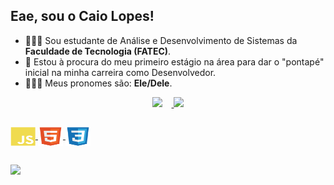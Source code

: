 ## Eae, sou o Caio Lopes!


- 👨🏾‍💻 Sou estudante de Análise e Desenvolvimento de Sistemas da **Faculdade de Tecnologia (FATEC)**.
- 👀 Estou à procura do meu primeiro estágio na área para dar o "pontapé" inicial na minha carreira como Desenvolvedor.
- 👨🏾‍🦱 Meus pronomes são: **Ele/Dele**.

<div align="center">
  <a href="https://github.com/Lopeszzzz"/>
  <img height="180" style="margin-right: 15px;" src="https://github-readme-stats.vercel.app/api?username=Lopeszzzz&show_icons=true&theme=tokyonight"/> 
  <img height="180cm" src= "https://github-readme-stats.vercel.app/api/top-langs/?username=Lopeszzzz&layout=compact&theme=tokyonight"/>
</div>
    
##
<div style="display: inline_block">
  <img align="center" alt="Lopeszzzz-Js" height="30" width="40" src="https://raw.githubusercontent.com/devicons/devicon/master/icons/javascript/javascript-plain.svg">
  <img align="center" alt="Lopeszzzz-HTML" height="30" width="40" src="https://raw.githubusercontent.com/devicons/devicon/master/icons/html5/html5-original.svg">
  <img align="center" alt="Lopeszzzz-CSS" height="30" width="40" src="https://raw.githubusercontent.com/devicons/devicon/master/icons/css3/css3-original.svg">

##
  <div>
    <a href="https://www.linkedin.com/in/caiohenrique-lopes/" target="_blank"><img src="https://img.shields.io/badge/-LinkedIn-%230077B5?style=for-the-badge&logo=linkedin&logoColor=white" target="_blank">      </a>
  </div>

  
